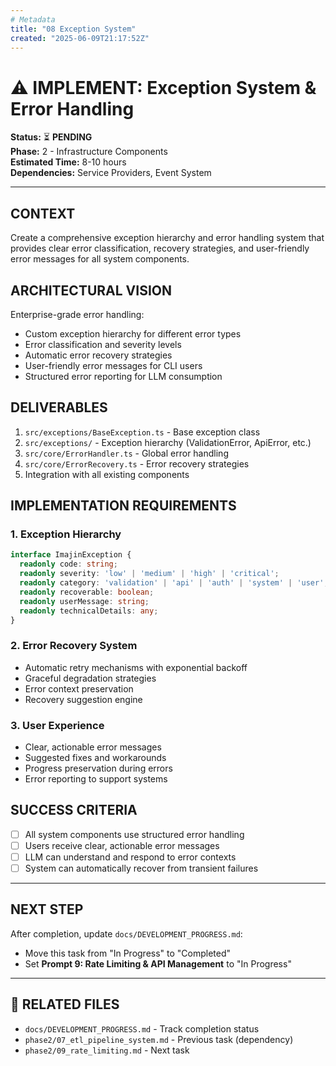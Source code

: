 ```yaml
---
# Metadata
title: "08 Exception System"
created: "2025-06-09T21:17:52Z"
---
```


# ⚠️ IMPLEMENT: Exception System & Error Handling

**Status:** ⏳ **PENDING**  
**Phase:** 2 - Infrastructure Components  
**Estimated Time:** 8-10 hours  
**Dependencies:** Service Providers, Event System  

---

## CONTEXT
Create a comprehensive exception hierarchy and error handling system that provides clear error classification, recovery strategies, and user-friendly error messages for all system components.

## ARCHITECTURAL VISION
Enterprise-grade error handling:
- Custom exception hierarchy for different error types
- Error classification and severity levels
- Automatic error recovery strategies
- User-friendly error messages for CLI users
- Structured error reporting for LLM consumption

## DELIVERABLES
1. `src/exceptions/BaseException.ts` - Base exception class
2. `src/exceptions/` - Exception hierarchy (ValidationError, ApiError, etc.)
3. `src/core/ErrorHandler.ts` - Global error handling
4. `src/core/ErrorRecovery.ts` - Error recovery strategies
5. Integration with all existing components

## IMPLEMENTATION REQUIREMENTS

### 1. Exception Hierarchy
```typescript
interface ImajinException {
  readonly code: string;
  readonly severity: 'low' | 'medium' | 'high' | 'critical';
  readonly category: 'validation' | 'api' | 'auth' | 'system' | 'user';
  readonly recoverable: boolean;
  readonly userMessage: string;
  readonly technicalDetails: any;
}
```

### 2. Error Recovery System
- Automatic retry mechanisms with exponential backoff
- Graceful degradation strategies
- Error context preservation
- Recovery suggestion engine

### 3. User Experience
- Clear, actionable error messages
- Suggested fixes and workarounds
- Progress preservation during errors
- Error reporting to support systems

## SUCCESS CRITERIA
- [ ] All system components use structured error handling
- [ ] Users receive clear, actionable error messages
- [ ] LLM can understand and respond to error contexts
- [ ] System can automatically recover from transient failures

---

## NEXT STEP
After completion, update `docs/DEVELOPMENT_PROGRESS.md`:
- Move this task from "In Progress" to "Completed"
- Set **Prompt 9: Rate Limiting & API Management** to "In Progress"

---

## 🔗 **RELATED FILES**
- `docs/DEVELOPMENT_PROGRESS.md` - Track completion status
- `phase2/07_etl_pipeline_system.md` - Previous task (dependency)
- `phase2/09_rate_limiting.md` - Next task 